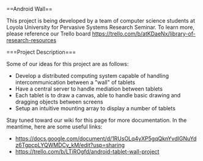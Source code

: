==Android Wall==

This project is being developed by a team of computer science students at Loyola University for Pervasive Systems Research Seminar. To learn more, please reference our Trello board https://trello.com/b/atKDaeNx/library-of-research-resources

===Project Description===

Some of our ideas for this project are as follows:
* Develop a distributed computing system capable of handling intercommunication between a "wall" of tablets
* Have a central server to handle mediation between tablets
* Each tablet is to draw a canvas, able to handle basic drawing and dragging objects between screens
* Setup an intuitive mounting array to display a number of tablets

Stay tuned toward our wiki for this page for more documentation. In the meantime, here are some useful links:

* https://docs.google.com/document/d/1RUsOLq4yXP5gqQknYvdIGNuYdz6TgpcpLYQWMDCy_kM/edit?usp=sharing
* https://trello.com/b/LTiROgfd/android-tablet-wall-project
